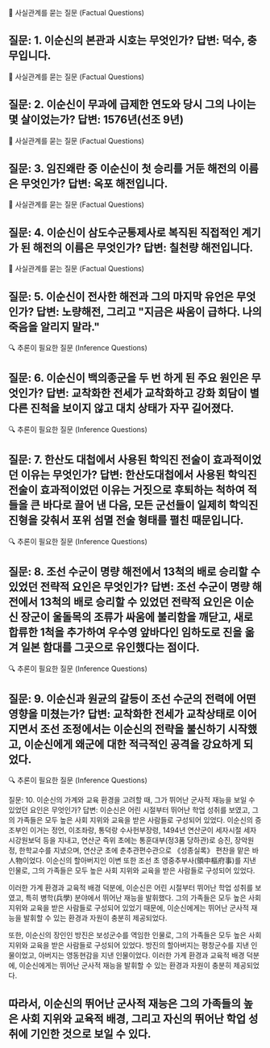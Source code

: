 
📌 사실관계를 묻는 질문 (Factual Questions)

질문: 1. 이순신의 본관과 시호는 무엇인가?
답변: 덕수, 충무입니다.
--------------------------------------------------------------------------------

📌 사실관계를 묻는 질문 (Factual Questions)

질문: 2. 이순신이 무과에 급제한 연도와 당시 그의 나이는 몇 살이었는가?
답변: 1576년(선조 9년)
--------------------------------------------------------------------------------

📌 사실관계를 묻는 질문 (Factual Questions)

질문: 3. 임진왜란 중 이순신이 첫 승리를 거둔 해전의 이름은 무엇인가?
답변: 옥포 해전입니다.
--------------------------------------------------------------------------------

📌 사실관계를 묻는 질문 (Factual Questions)

질문: 4. 이순신이 삼도수군통제사로 복직된 직접적인 계기가 된 해전의 이름은 무엇인가?
답변: 칠천량 해전입니다.
--------------------------------------------------------------------------------

📌 사실관계를 묻는 질문 (Factual Questions)

질문: 5. 이순신이 전사한 해전과 그의 마지막 유언은 무엇인가?
답변: 노량해전, 그리고 "지금은 싸움이 급하다. 나의 죽음을 알리지 말라."
--------------------------------------------------------------------------------

🔍 추론이 필요한 질문 (Inference Questions)

질문: 6. 이순신이 백의종군을 두 번 하게 된 주요 원인은 무엇인가?
답변: 교착화한 전세가 교착화하고 강화 회담이 별다른 진척을 보이지 않고 대치 상태가 자꾸 길어졌다.
--------------------------------------------------------------------------------

🔍 추론이 필요한 질문 (Inference Questions)

질문: 7. 한산도 대첩에서 사용된 학익진 전술이 효과적이었던 이유는 무엇인가?
답변: 한산도대첩에서 사용된 학익진 전술이 효과적이었던 이유는 거짓으로 후퇴하는 척하여 적들을 큰 바다로 끌어 낸 다음, 모든 군선들이 일제히 학익진 진형을 갖춰서 포위 섬멸 전술 형태를 펼친 때문입니다.
--------------------------------------------------------------------------------

🔍 추론이 필요한 질문 (Inference Questions)

질문: 8. 조선 수군이 명량 해전에서 13척의 배로 승리할 수 있었던 전략적 요인은 무엇인가?
답변: 조선 수군이 명량 해전에서 13척의 배로 승리할 수 있었던 전략적 요인은 이순신 장군이 울돌목의 조류가 싸움에 불리함을 깨닫고, 새로 합류한 1척을 추가하여 우수영 앞바다인 임하도로 진을 옮겨 일본 함대를 그곳으로 유인했다는 점이다.
--------------------------------------------------------------------------------

🔍 추론이 필요한 질문 (Inference Questions)

질문: 9. 이순신과 원균의 갈등이 조선 수군의 전력에 어떤 영향을 미쳤는가?
답변: 교착화한 전세가 교착상태로 이어지면서 조선 조정에서는 이순신의 전략을 불신하기 시작했고, 이순신에게 왜군에 대한 적극적인 공격을 강요하게 되었다.
--------------------------------------------------------------------------------

🔍 추론이 필요한 질문 (Inference Questions)

질문: 10. 이순신의 가계와 교육 환경을 고려할 때, 그가 뛰어난 군사적 재능을 보일 수 있었던 요인은 무엇인가?
답변: 이순신은 어린 시절부터 뛰어난 학업 성취를 보였고, 그의 가족들은 모두 높은 사회 지위와 교육을 받은 사람들로 구성되어 있었다. 이순신의 증조부인 이거는 정언, 이조좌랑, 통덕랑 수사헌부장령, 1494년 연산군이 세자시절 세자시강원보덕 등을 지내고, 연산군 즉위 초에는 통훈대부(정3품 당하관)로 승진, 장악원정, 한학교수를 지냈으며, 연산군 초에 춘추관편수관으로 《성종실록》 편찬을 맡은 바人物이었다. 이순신의 할아버지인 이변 또한 조선 초 영중추부사(領中樞府事)를 지낸 인물로, 그의 가족들은 모두 높은 사회 지위와 교육을 받은 사람들로 구성되어 있었다.

이러한 가계 환경과 교육적 배경 덕분에, 이순신은 어린 시절부터 뛰어난 학업 성취를 보였고, 특히 병학(兵學) 분야에서 뛰어난 재능을 발휘했다. 그의 가족들은 모두 높은 사회 지위와 교육을 받은 사람들로 구성되어 있었기 때문에, 이순신에게는 뛰어난 군사적 재능을 발휘할 수 있는 환경과 자원이 충분히 제공되었다.

또한, 이순신의 장인인 방진은 보성군수를 역임한 인물로, 그의 가족들은 모두 높은 사회 지위와 교육을 받은 사람들로 구성되어 있었다. 방진의 할아버지는 평창군수를 지낸 인물이었고, 아버지는 영동현감을 지낸 인물이었다. 이러한 가계 환경과 교육적 배경 덕분에, 이순신에게는 뛰어난 군사적 재능을 발휘할 수 있는 환경과 자원이 충분히 제공되었다.

따라서, 이순신의 뛰어난 군사적 재능은 그의 가족들의 높은 사회 지위와 교육적 배경, 그리고 자신의 뛰어난 학업 성취에 기인한 것으로 보일 수 있다.
--------------------------------------------------------------------------------
